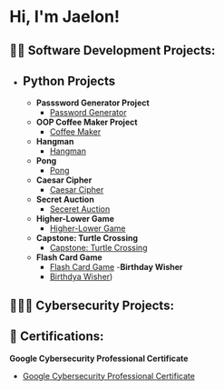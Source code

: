 <h1>Hi, I'm Jaelon! 
<h2>👨‍💻 Software Development Projects:</h2>
  
- <h2><b>Python Projects</b></h2>
  
  - <b>Passsword Generator Project</b>
    - [Password Generator](https://github.com/jaerobbins03/password_generator)
  - <b>OOP Coffee Maker Project</b>
    - [Coffee Maker](https://github.com/jaerobbins03/coffee_maker)
  - <b>Hangman</b>
    - [Hangman](https://github.com/jaerobbins03/hangman)
  - <b>Pong</b>
    - [Pong](https://github.com/jaerobbins03/pong)
  - <b>Caesar Cipher</b>
    - [Caesar Cipher](https://github.com/jaerobbins03/caesar-cipher)
  - <b>Secret Auction</b>
    - [Seceret Auction](https://github.com/jaerobbins03/secret_auction)
  - <b>Higher-Lower Game</b>
    - [Higher-Lower Game](https://github.com/jaerobbins03/higher-lower-game)
  - <b>Capstone: Turtle Crossing</b>
    - [Capstone: Turtle Crossing](https://github.com/jaerobbins03/capstone-turtle-crossing)
  - <b>Flash Card Game</b>
    - [Flash Card Game](https://github.com/jaerobbins03/flash-card-game)
  -<b>Birthday Wisher</b>
    - [Birthdya Wisher](https://github.com/jaerobbins03/birthday-wisher-end))
    
<h2>👨🏽‍💻 Cybersecurity Projects:</h2>

<h2>📃 Certifications:</h2>

<b>Google Cybersecurity Professional Certificate</b>
  - [Google Cybersecurity Professional Certificate](https://github.com/jaerobbins03/certifications)



